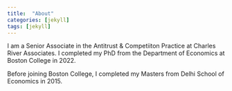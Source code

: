```yaml
---
title:  "About"
categories: [jekyll]
tags: [jekyll]
---
```

I am a Senior Associate in the Antitrust & Competiiton Practice at Charles River Associates. I completed my PhD from the Department of Economics at Boston College in 2022. 

Before joining Boston College, I completed my Masters from Delhi School of Economics in 2015.
